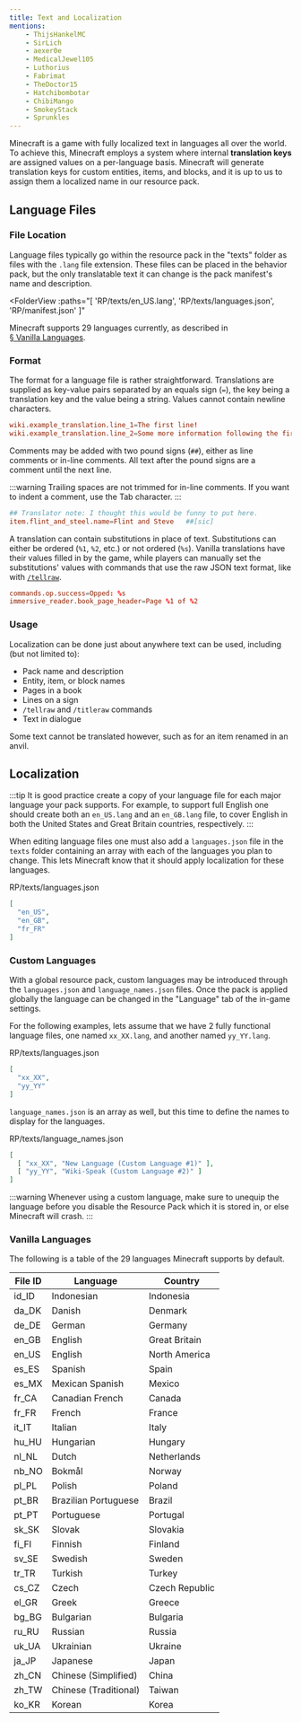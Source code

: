 ```yaml
---
title: Text and Localization
mentions:
    - ThijsHankelMC
    - SirLich
    - aexer0e
    - MedicalJewel105
    - Luthorius
    - Fabrimat
    - TheDoctor15
    - Hatchibombotar
    - ChibiMango
    - SmokeyStack
    - Sprunkles
---
```


Minecraft is a game with fully localized text in languages all over the world. To achieve this, Minecraft employs a system where internal **translation keys** are assigned values on a per-language basis. Minecraft will generate translation keys for custom entities, items, and blocks, and it is up to us to assign them a localized name in our resource pack.

## Language Files

### File Location

Language files typically go within the resource pack in the "texts" folder as files with the `.lang` file extension. These files can be placed in the behavior pack, but the only translatable text it can change is the pack manifest's name and description.

<FolderView :paths="[
  'RP/texts/en_US.lang',
  'RP/texts/languages.json',
  'RP/manifest.json'
]"
></FolderView>

Minecraft supports 29 languages currently, as described in [§ Vanilla Languages](/concepts/text-and-translations#vanilla-languages).

### Format

The format for a language file is rather straightforward. Translations are supplied as key-value pairs separated by an equals sign (`=`), the key being a translation key and the value being a string. Values cannot contain newline characters.

```toml
wiki.example_translation.line_1=The first line!
wiki.example_translation.line_2=Some more information following the first line.
```

Comments may be added with two pound signs (`##`), either as line comments or in-line comments. All text after the pound signs are a comment until the next line.

:::warning
Trailing spaces are not trimmed for in-line comments. If you want to indent a comment, use the Tab character.
:::

```toml
## Translator note: I thought this would be funny to put here.
item.flint_and_steel.name=Flint and Steve	##[sic]
```

A translation can contain substitutions in place of text. Substitutions can either be ordered (`%1`, `%2`, etc.) or not ordered (`%s`). Vanilla translations have their values filled in by the game, while players can manually set the substitutions' values with commands that use the raw JSON text format, like with [`/tellraw`](/commands/tellraw).

```toml
commands.op.success=Opped: %s
immersive_reader.book_page_header=Page %1 of %2
```

### Usage

Localization can be done just about anywhere text can be used, including (but not limited to):

-   Pack name and description
-   Entity, item, or block names
-   Pages in a book
-   Lines on a sign
-   `/tellraw` and `/titleraw` commands
-   Text in dialogue

Some text cannot be translated however, such as for an item renamed in an anvil.

## Localization

:::tip
It is good practice create a copy of your language file for each major language your pack supports. For example, to support full English one should create both an `en_US.lang` and an `en_GB.lang` file, to cover English in both the United States and Great Britain countries, respectively.
:::

When editing language files one must also add a `languages.json` file in the `texts` folder containing an array with each of the languages you plan to change. This lets Minecraft know that it should apply localization for these languages.

<CodeHeader>RP/texts/languages.json</CodeHeader>

```json
[
  "en_US",
  "en_GB",
  "fr_FR"
]
```

### Custom Languages

With a global resource pack, custom languages may be introduced through the `languages.json` and `language_names.json` files. Once the pack is applied globally the language can be changed in the "Language" tab of the in-game settings.

For the following examples, lets assume that we have 2 fully functional language files, one named `xx_XX.lang`, and another named `yy_YY.lang`.

<CodeHeader>RP/texts/languages.json</CodeHeader>

```json
[
  "xx_XX",
  "yy_YY"
]
```

`language_names.json` is an array as well, but this time to define the names to display for the languages.

<CodeHeader>RP/texts/language_names.json</CodeHeader>

```json
[
  [ "xx_XX", "New Language (Custom Language #1)" ],
  [ "yy_YY", "Wiki-Speak (Custom Language #2)" ]
]
```

:::warning
 Whenever using a custom language, make sure to unequip the language before you disable the Resource Pack which it is stored in, or else Minecraft will crash.
:::

### Vanilla Languages

The following is a table of the 29 languages Minecraft supports by default.

| File ID    | Language              | Country        |
| ---------- | --------------------- | -------------- |
| id_ID      | Indonesian            | Indonesia      |
| da_DK      | Danish                | Denmark        |
| de_DE      | German                | Germany        |
| en_GB      | English               | Great Britain  |
| en_US      | English               | North America  |
| es_ES      | Spanish               | Spain          |
| es_MX      | Mexican Spanish       | Mexico         |
| fr_CA      | Canadian French       | Canada         |
| fr_FR      | French                | France         |
| it_IT      | Italian               | Italy          |
| hu_HU      | Hungarian             | Hungary        |
| nl_NL      | Dutch                 | Netherlands    |
| nb_NO      | Bokmål                | Norway         |
| pl_PL      | Polish                | Poland         |
| pt_BR      | Brazilian Portuguese  | Brazil         |
| pt_PT      | Portuguese            | Portugal       |
| sk_SK      | Slovak                | Slovakia       |
| fi_FI      | Finnish               | Finland        |
| sv_SE      | Swedish               | Sweden         |
| tr_TR      | Turkish               | Turkey         |
| cs_CZ      | Czech                 | Czech Republic |
| el_GR      | Greek                 | Greece         |
| bg_BG      | Bulgarian             | Bulgaria       |
| ru_RU      | Russian               | Russia         |
| uk_UA      | Ukrainian             | Ukraine        |
| ja_JP      | Japanese              | Japan          |
| zh_CN      | Chinese (Simplified)  | China          |
| zh_TW      | Chinese (Traditional) | Taiwan         |
| ko_KR      | Korean                | Korea          |
